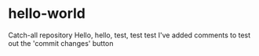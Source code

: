 # hello-world
Catch-all repository
Hello, hello, test, test test
I've added comments to test out the 'commit changes' button
